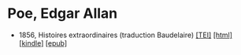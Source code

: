 # Poe, Edgar Allan

* 1856, Histoires extraordinaires (traduction Baudelaire)  <a title="Source XML/TEI" class="file tei" href="https://hurlus.github.io/tei/poe1856_histoires1.xml">[TEI]</a>  <a title="HTML une page" class="file html" href="https://hurlus.github.io/poe/poe1856_histoires1.html">[html]</a>  <a title="Amazon.kindle" class="file mobi" href="https://hurlus.github.io/poe/poe1856_histoires1.mobi">[kindle]</a>  <a title="EPUB, pour liseuses et téléphones" class="file epub" href="https://hurlus.github.io/poe/poe1856_histoires1.epub">[epub]</a> 
